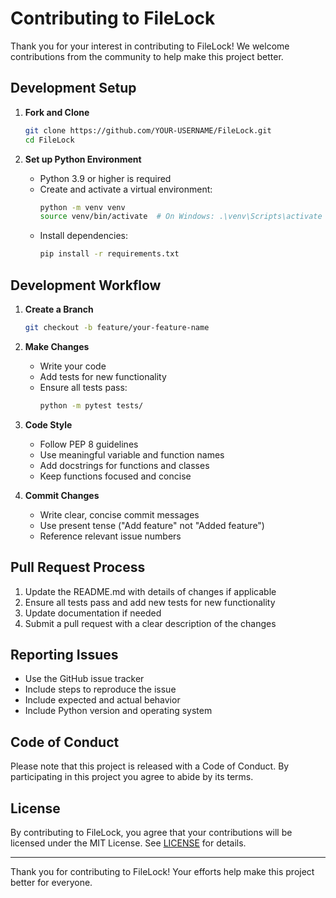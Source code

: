 # Contributing to FileLock

Thank you for your interest in contributing to FileLock! We welcome contributions from the community to help make this project better.

## Development Setup

1. **Fork and Clone**

   ```bash
   git clone https://github.com/YOUR-USERNAME/FileLock.git
   cd FileLock
   ```
2. **Set up Python Environment**

   - Python 3.9 or higher is required
   - Create and activate a virtual environment:
     ```bash
     python -m venv venv
     source venv/bin/activate  # On Windows: .\venv\Scripts\activate
     ```
   - Install dependencies:
     ```bash
     pip install -r requirements.txt
     ```

## Development Workflow

1. **Create a Branch**

   ```bash
   git checkout -b feature/your-feature-name
   ```
2. **Make Changes**

   - Write your code
   - Add tests for new functionality
   - Ensure all tests pass:
     ```bash
     python -m pytest tests/
     ```
3. **Code Style**

   - Follow PEP 8 guidelines
   - Use meaningful variable and function names
   - Add docstrings for functions and classes
   - Keep functions focused and concise
4. **Commit Changes**

   - Write clear, concise commit messages
   - Use present tense ("Add feature" not "Added feature")
   - Reference relevant issue numbers

## Pull Request Process

1. Update the README.md with details of changes if applicable
2. Ensure all tests pass and add new tests for new functionality
3. Update documentation if needed
4. Submit a pull request with a clear description of the changes

## Reporting Issues

- Use the GitHub issue tracker
- Include steps to reproduce the issue
- Include expected and actual behavior
- Include Python version and operating system

## Code of Conduct

Please note that this project is released with a Code of Conduct. By participating in this project you agree to abide by its terms.

## License

By contributing to FileLock, you agree that your contributions will be licensed under the MIT License. See [LICENSE](LICENSE) for details.

---

Thank you for contributing to FileLock! Your efforts help make this project better for everyone.
